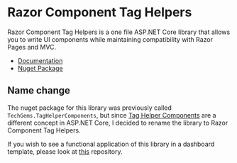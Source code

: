 ﻿# Razor Component Tag Helpers

Razor Component Tag Helpers is a one file ASP.NET Core library that allows you to write UI components while maintaining compatibility with Razor Pages and MVC.

- [Documentation](https://razor-components.techgems.net/)
- [Nuget Package](https://www.nuget.org/packages/TechGems.RazorComponentTagHelpers)

## Name change

The nuget package for this library was previously called `TechGems.TagHelperComponents`, but since [Tag Helper Components](https://learn.microsoft.com/en-us/aspnet/core/mvc/views/tag-helpers/th-components?view=aspnetcore-6.0) are a different concept in ASP.NET Core, I decided to rename the library to Razor Component Tag Helpers.

If you wish to see a functional application of this library in a dashboard template, please look at [this](https://github.com/techgems/dotnet-6-custom-db-identity) repository.